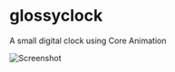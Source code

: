 glossyclock
===========

A small digital clock using Core Animation

![Screenshot](http://hallski.org/images/posts/glossy-clock.png)
